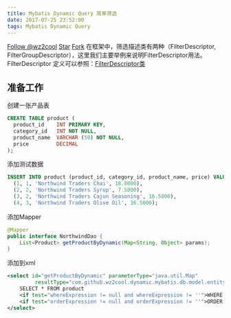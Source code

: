 ```yaml
---
title: Mybatis Dynamic Query 简单筛选
date: 2017-07-25 23:52:00
tags: Mybatis Dynamic Query
---
```

<a class="github-button" href="https://github.com/wz2cool" data-size="large" data-show-count="true" aria-label="Follow @wz2cool on GitHub">Follow @wz2cool</a> <a class="github-button" href="https://github.com/wz2cool/mybatis-dynamic-query" data-size="large" data-show-count="true" aria-label="Star wz2cool/mybatis-dynamic-query on GitHub">Star</a> <a class="github-button" href="https://github.com/wz2cool/mybatis-dynamic-query/fork" data-size="large" data-show-count="true" aria-label="Fork wz2cool/mybatis-dynamic-query on GitHub">Fork</a>
在框架中，筛选描述类有两种（FilterDescriptor, FilterGroupDescriptor），这里我们主要举例来说明FilterDescriptor用法。  
FilterDescriptor 定义可以参照：[FilterDescriptor类](https://wz2cool.gitbooks.io/mybatis-dynamic-query-zh-cn/content/filterdescriptor.html)

## 准备工作 ##
创建一张产品表
```sql
CREATE TABLE product (
  product_id    INT PRIMARY KEY,
  category_id   INT NOT NULL,
  product_name  VARCHAR (50) NOT NULL,
  price         DECIMAL
);
```
添加测试数据
```sql
INSERT INTO product (product_id, category_id, product_name, price) VALUES
  (1, 1, 'Northwind Traders Chai', 18.0000),
  (2, 2, 'Northwind Traders Syrup', 7.5000),
  (3, 2, 'Northwind Traders Cajun Seasoning', 16.5000),
  (4, 3, 'Northwind Traders Olive Oil', 16.5000);
```
添加Mapper
```java
@Mapper
public interface NorthwindDao {
    List<Product> getProductByDynamic(Map<String, Object> params);
}
```
添加到xml
```xml
<select id="getProductByDynamic" parameterType="java.util.Map"
         resultType="com.github.wz2cool.dynamic.mybatis.db.model.entity.table.Product">
    SELECT * FROM product
    <if test="whereExpression != null and whereExpression != ''">WHERE ${whereExpression}</if>
    <if test="orderExpression != null and orderExpression != ''">ORDER BY ${orderExpression}</if>
</select>
```

<script async defer src="https://buttons.github.io/buttons.js"></script>